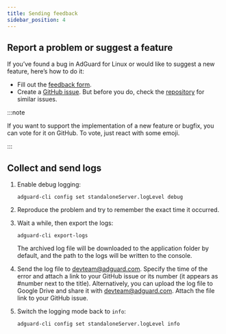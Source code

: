 ```yaml
---
title: Sending feedback
sidebar_position: 4
---
```


## Report a problem or suggest a feature

If you’ve found a bug in AdGuard for Linux or would like to suggest a new feature, here’s how to do it:

- Fill out the [feedback form](https://surveys.adguard.com/en/adguard_linux/form.html).
- Create a [GitHub issue](https://github.com/AdguardTeam/AdGuardCLI/issues/new/choose). But before you do, check the [repository](https://github.com/AdguardTeam/AdGuardCLI/issues?q=is%3Aissue) for similar issues.

:::note

If you want to support the implementation of a new feature or bugfix, you can vote for it on GitHub. To vote, just react with some emoji.

:::

## Collect and send logs

1. Enable debug logging:

    `adguard-cli config set standaloneServer.logLevel debug`

1. Reproduce the problem and try to remember the exact time it occurred.

1. Wait a while, then export the logs:

    `adguard-cli export-logs`

    The archived log file will be downloaded to the application folder by default, and the path to the logs will be written to the console.

1. Send the log file to <devteam@adguard.com>. Specify the time of the error and attach a link to your GitHub issue or its number (it appears as #number next to the title). Alternatively, you can upload the log file to Google Drive and share it with <devteam@adguard.com>. Attach the file link to your GitHub issue.

1. Switch the logging mode back to `info`:

    `adguard-cli config set standaloneServer.logLevel info`
